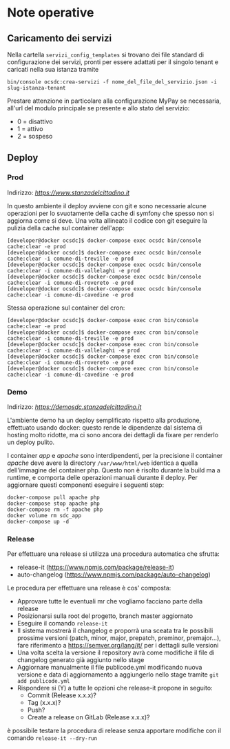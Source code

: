 # Note operative

## Caricamento dei servizi
Nella cartella `servizi_config_templates` si trovano dei file standard di configurazione dei servizi, pronti per essere adattati per il singolo tenant e  caricati nella sua istanza tramite

`bin/console ocsdc:crea-servizi -f nome_del_file_del_servizio.json -i slug-istanza-tenant`

Prestare attenzione in particolare alla configurazione MyPay se necessaria, all'url del modulo principale se presente e allo stato del servizio:

 * 0 = disattivo
 * 1 = attivo
 * 2 = sospeso

## Deploy

### Prod

Indirizzo: *https://www.stanzadelcittadino.it*

In questo ambiente il deploy avviene con git e sono necessarie alcune operazioni per lo svuotamente della
cache di symfony che spesso non si aggiorna come si deve. Una volta allineato il codice con git eseguire
la pulizia della cache sul container dell'app:

```
[developer@docker ocsdc]$ docker-compose exec ocsdc bin/console cache:clear -e prod
[developer@docker ocsdc]$ docker-compose exec ocsdc bin/console cache:clear -i comune-di-treville -e prod
[developer@docker ocsdc]$ docker-compose exec ocsdc bin/console cache:clear -i comune-di-vallelaghi -e prod
[developer@docker ocsdc]$ docker-compose exec ocsdc bin/console cache:clear -i comune-di-rovereto -e prod
[developer@docker ocsdc]$ docker-compose exec ocsdc bin/console cache:clear -i comune-di-cavedine -e prod
```

Stessa operazione sul container del cron:

```
[developer@docker ocsdc]$ docker-compose exec cron bin/console cache:clear -e prod
[developer@docker ocsdc]$ docker-compose exec cron bin/console cache:clear -i comune-di-treville -e prod
[developer@docker ocsdc]$ docker-compose exec cron bin/console cache:clear -i comune-di-vallelaghi -e prod
[developer@docker ocsdc]$ docker-compose exec cron bin/console cache:clear -i comune-di-rovereto -e prod
[developer@docker ocsdc]$ docker-compose exec cron bin/console cache:clear -i comune-di-cavedine -e prod
```

### Demo

Indirizzo: *https://demosdc.stanzadelcittadino.it*

L'ambiente demo ha un deploy semplificato rispetto alla produzione, effettuato usando docker: questo rende
le dipendenze dal sistema di hosting molto ridotte, ma ci sono ancora dei dettagli da fixare per renderlo
un deploy pulito.

I container *app* e *apache* sono interdipendenti, per la precisione il container *apache* deve avere
la directory `/var/www/html/web` identica a quella dell'immagine del container php. Questo non è risolto
durante la build ma a runtime, e comporta delle operazioni manuali durante il deploy. Per aggiornare
questi componenti eseguire i seguenti step:

    docker-compose pull apache php
    docker-compose stop apache php
    docker-compose rm -f apache php
    docker volume rm sdc_app
    docker-compose up -d

### Release

Per effettuare una release si utilizza una procedura automatica che sfrutta:

 * release-it  (https://www.npmjs.com/package/release-it)
 * auto-changelog (https://www.npmjs.com/package/auto-changelog)

Le procedura per effettuare una release è cos' composta:

* Approvare tutte le eventuali mr che vogliamo facciano parte della release
* Posizionarsi sulla root del progetto, branch master aggiornato
* Eseguire il comando `release-it`
* Il sistema mostrerà il changelog e proporrà una sceata tra le possibili prossime versioni (patch, minor, major, prepatch, preminor, premajor...), fare riferimento a https://semver.org/lang/it/ per i dettagli sulle versioni
* Una volta scelta la versione il repository avrà come modifiche il file di changelog generato già aggiunto nello stage
* Aggiornare manualmente il file publicode.yml modificando nuova versione e data di aggiornamento a aggiungerlo nello stage tramite `git add publicode.yml`
* Rispondere si (Y) a tutte le opzioni che release-it propone in seguito:
    - Commit (Release x.x.x)?
    - Tag (x.x.x)?
    - Push?
    - Create a release on GitLab (Release x.x.x)?

è possibile testare la procedura di release senza apportare modifiche con il comando `release-it --dry-run`


